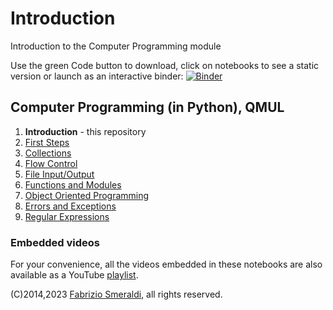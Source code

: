 # Introduction

Introduction to the Computer Programming module

Use the green Code button to download, click on notebooks to see a static
version or launch as an interactive binder: [![Binder](https://mybinder.org/badge_logo.svg)](https://mybinder.org/v2/gh/fsmeraldi/cp-introduction/HEAD)


## Computer Programming (in Python), QMUL 

1. **Introduction** - this repository
2. [First Steps](https://github.com/fsmeraldi/cp-firststeps)
3. [Collections](https://github.com/fsmeraldi/cp-collections)
4. [Flow Control](https://github.com/fsmeraldi/cp-flowcontrol)
5. [File Input/Output](https://github.com/fsmeraldi/cp-files)
6. [Functions and Modules](https://github.com/fsmeraldi/cp-functions)
7. [Object Oriented Programming](https://github.com/fsmeraldi/cp-objects)
8. [Errors and Exceptions](https://github.com/fsmeraldi/cp-exceptions)
9. [Regular Expressions](https://github.com/fsmeraldi/cp-regexp)


### Embedded videos

For your convenience, all the videos embedded in these notebooks are also available as a YouTube [playlist](https://youtube.com/playlist?list=PLvkILgfJvxBQt9t7J7zw03b0S2R_lpZpD&si=M5GTCUwV-Xx9K1XQ).


(C)2014,2023 [Fabrizio Smeraldi](https://www.eecs.qmul.ac.uk/~fabri/), all rights reserved.
